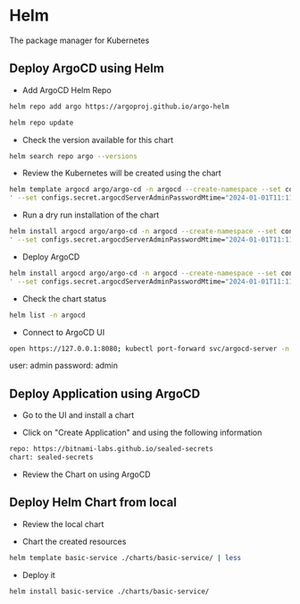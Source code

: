 # Helm

The package manager for Kubernetes

## Deploy ArgoCD using Helm

- Add ArgoCD Helm Repo

``` bash
helm repo add argo https://argoproj.github.io/argo-helm
```

``` bash
helm repo update
```

- Check the version available for this chart

``` bash
helm search repo argo --versions
```

- Review the Kubernetes will be created using the chart

``` bash
helm template argocd argo/argo-cd -n argocd --create-namespace --set configs.secret.argocdServerAdminPassword='$2a$12$npJqjPYeo8876hV6mmUL5.7/Mrly/2bBk.P3Uf8a.NGNUu6qkGbNG
' --set configs.secret.argocdServerAdminPasswordMtime="2024-01-01T11:11:11Z" | less
```

- Run a dry run installation of the chart

```bash
helm install argocd argo/argo-cd -n argocd --create-namespace --set configs.secret.argocdServerAdminPassword='$2a$12$npJqjPYeo8876hV6mmUL5.7/Mrly/2bBk.P3Uf8a.NGNUu6qkGbNG
' --set configs.secret.argocdServerAdminPasswordMtime="2024-01-01T11:11:11Z" --dry-run
```

- Deploy ArgoCD

``` bash
helm install argocd argo/argo-cd -n argocd --create-namespace --set configs.secret.argocdServerAdminPassword='$2a$12$npJqjPYeo8876hV6mmUL5.7/Mrly/2bBk.P3Uf8a.NGNUu6qkGbNG
' --set configs.secret.argocdServerAdminPasswordMtime="2024-01-01T11:11:11Z"
```

- Check the chart status

``` bash
helm list -n argocd
```

- Connect to ArgoCD UI

``` bash
open https://127.0.0.1:8080; kubectl port-forward svc/argocd-server -n argocd 8080:80
```

user: admin
password: admin

## Deploy Application using ArgoCD

- Go to the UI and install a chart

- Click on "Create Application" and using the following information

```bash
repo: https://bitnami-labs.github.io/sealed-secrets
chart: sealed-secrets
```

- Review the Chart on using ArgoCD

## Deploy Helm Chart from local

- Review the local chart

- Chart the created resources

``` bash
helm template basic-service ./charts/basic-service/ | less
```

- Deploy it

``` bash
helm install basic-service ./charts/basic-service/
```

